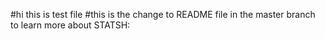 #hi this is test file 
#this is the change to README file in the master branch to learn more about STATSH:
